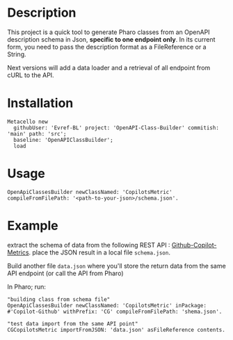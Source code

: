 # Description

This project is a quick tool to generate Pharo classes from an OpenAPI description schema in Json, **specific to one endpoint only**. 
In its current form, you need to pass the description format as a FileReference or a String. 

Next versions will add a data loader and a retrieval of all endpoint from cURL to the API. 

# Installation

```smalltalk
Metacello new
  githubUser: 'Evref-BL' project: 'OpenAPI-Class-Builder' commitish: 'main' path: 'src';
  baseline: 'OpenAPIClassBuilder';
  load
```

# Usage

```smalltalk
OpenApiClassesBuilder newClassNamed: 'CopilotsMetric' compileFromFilePath: '<path-to-your-json>/schema.json'. 

```

# Example

extract the schema of data from the following REST API : [Github-Copilot-Metrics](https://docs.github.com/fr/enterprise-cloud@latest/rest/copilot/copilot-metrics?apiVersion=2022-11-28#get-copilot-metrics-for-an-enterprise).
place the JSON result in a local file `schema.json`.

Build another file `data.json` where you'll store the return data from the same API endpoint (or call the API from Pharo)
 
In Pharo; run: 
```smalltalk
"building class from schema file"
OpenApiClassesBuilder newClassNamed: 'CopilotsMetric' inPackage: #'Copilot-Github' withPrefix: 'CG' compileFromFilePath: 'shema.json'. 

"test data import from the same API point"
CGCopilotsMetric importFromJSON: 'data.json' asFileReference contents.
```
